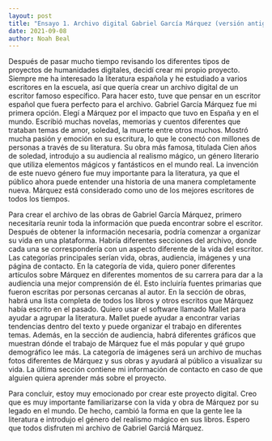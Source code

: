 ```yaml
---
layout: post
title: "Ensayo 1. Archivo digital Gabriel García Márquez (versión antigua a modificar)"
date: 2021-09-08
author: Noah Beal
---
```


<!--SAT: Esta versión es la primera que hiciste que te dije que debía modificarse y ser mucho más específica. Este proyecto no se podría llevar nunca a cabo en el transcurso de un año. La versión así como la tienes no contará para el Portfolio final.  --> 
	
Después de pasar mucho tiempo revisando los diferentes tipos de proyectos de humanidades digitales, decidí crear mi propio proyecto. Siempre me ha interesado la literatura española y he estudiado a varios escritores en la escuela, así que quería crear un archivo digital de un escritor famoso específico. Para hacer esto, tuve que pensar en un escritor español que fuera perfecto para el archivo. Gabriel García Márquez fue mi primera opción. Elegí a Márquez por el impacto que tuvo en España y en el mundo. Escribió muchas novelas, memorias y cuentos diferentes que trataban temas de amor, soledad, la muerte entre otros muchos. Mostró mucha pasión y emoción en su escritura, lo que le conectó con millones de personas a través  de  su literatura. Su obra más famosa, titulada Cien años de soledad, introdujo a su audiencia al realismo mágico, un género literario que utiliza elementos mágicos y fantásticos en el mundo real. La invención de este nuevo género fue muy importante para la literatura, ya que el público ahora puede entender una historia de una manera completamente nueva. Márquez está considerado como uno de los mejores escritores de todos los tiempos.

Para crear el archivo de las obras de Gabriel García Márquez, primero necesitaría reunir toda la información que pueda encontrar sobre el escritor. Después de obtener la información necesaria, podría  comenzar a organizar su vida en una plataforma. Habría diferentes secciones del archivo, donde cada una se correspondería con un aspecto diferente de la vida del escritor. Las categorías principales serían vida, obras, audiencia, imágenes y una página de contacto. En la categoría de vida, quiero poner diferentes artículos sobre Márquez en diferentes momentos de su carrera para dar a la audiencia una mejor comprensión de él. Esto incluiría fuentes primarias que fueron escritas por personas cercanas al autor. En la sección de obras, habrá una lista completa de todos los libros y otros escritos que Márquez había escrito en el pasado. Quiero usar el software llamado Mallet para ayudar a agrupar la literatura. Mallet puede ayudar a encontrar varias tendencias dentro del texto y puede organizar el trabajo en diferentes temas. Además, en la sección de audiencia, habrá diferentes gráficos que muestran dónde el trabajo de Márquez fue el más popular y qué grupo demográfico lee más. La categoría de imágenes será un archivo de muchas fotos diferentes de Márquez y sus obras y ayudará al público a visualizar su vida. La última sección contiene mi información de contacto en caso de que alguien quiera aprender más sobre el proyecto. 

Para concluir, estoy muy emocionado por crear este proyecto digital. Creo que es muy importante familiarizarse con la vida y obra de Márquez por su legado en el mundo. De hecho, cambió la forma en que la gente lee la literatura e introdujo el género del realismo mágico en sus libros. Espero que todos disfruten mi archivo de Gabriel Garciá Márquez. 
